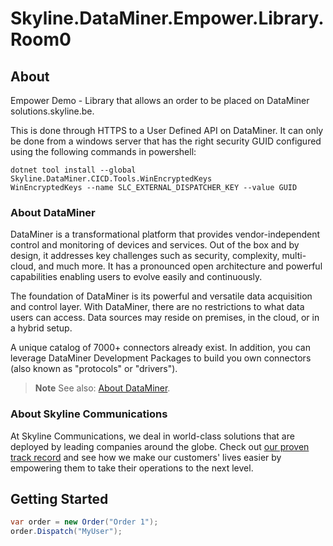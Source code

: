 # Skyline.DataMiner.Empower.Library.Room0

## About

Empower Demo - Library that allows an order to be placed on DataMiner solutions.skyline.be.

This is done through HTTPS to a User Defined API on DataMiner.
It can only be done from a windows server that has the right security GUID configured using the following commands in powershell:

```
dotnet tool install --global Skyline.DataMiner.CICD.Tools.WinEncryptedKeys
WinEncryptedKeys --name SLC_EXTERNAL_DISPATCHER_KEY --value GUID
```

### About DataMiner

DataMiner is a transformational platform that provides vendor-independent control and monitoring of devices and services. Out of the box and by design, it addresses key challenges such as security, complexity, multi-cloud, and much more. It has a pronounced open architecture and powerful capabilities enabling users to evolve easily and continuously.

The foundation of DataMiner is its powerful and versatile data acquisition and control layer. With DataMiner, there are no restrictions to what data users can access. Data sources may reside on premises, in the cloud, or in a hybrid setup.

A unique catalog of 7000+ connectors already exist. In addition, you can leverage DataMiner Development Packages to build you own connectors (also known as "protocols" or "drivers").

> **Note**
> See also: [About DataMiner](https://aka.dataminer.services/about-dataminer).

### About Skyline Communications

At Skyline Communications, we deal in world-class solutions that are deployed by leading companies around the globe. Check out [our proven track record](https://aka.dataminer.services/about-skyline) and see how we make our customers' lives easier by empowering them to take their operations to the next level.


## Getting Started

``` csharp
var order = new Order("Order 1");
order.Dispatch("MyUser");
```
